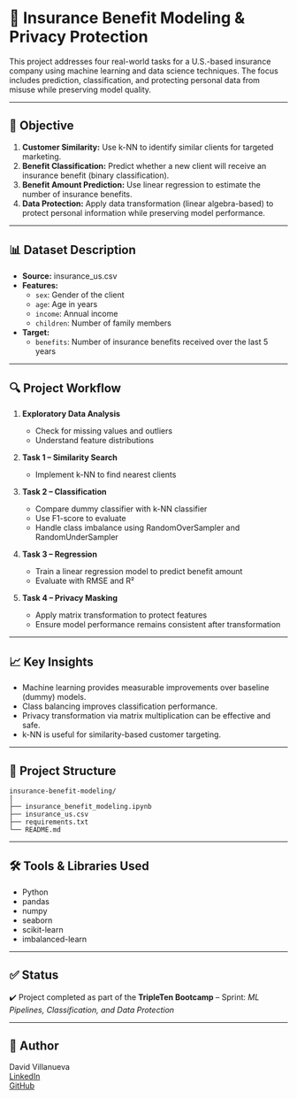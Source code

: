 # 🧾 Insurance Benefit Modeling & Privacy Protection

This project addresses four real-world tasks for a U.S.-based insurance company using machine learning and data science techniques. The focus includes prediction, classification, and protecting personal data from misuse while preserving model quality.

---

## 📌 Objective

1. **Customer Similarity:** Use k-NN to identify similar clients for targeted marketing.
2. **Benefit Classification:** Predict whether a new client will receive an insurance benefit (binary classification).
3. **Benefit Amount Prediction:** Use linear regression to estimate the number of insurance benefits.
4. **Data Protection:** Apply data transformation (linear algebra-based) to protect personal information while preserving model performance.

---

## 📊 Dataset Description

- **Source:** insurance_us.csv
- **Features:**
  - `sex`: Gender of the client
  - `age`: Age in years
  - `income`: Annual income
  - `children`: Number of family members
- **Target:**
  - `benefits`: Number of insurance benefits received over the last 5 years

---

## 🔍 Project Workflow

1. **Exploratory Data Analysis**
   - Check for missing values and outliers
   - Understand feature distributions

2. **Task 1 – Similarity Search**
   - Implement k-NN to find nearest clients

3. **Task 2 – Classification**
   - Compare dummy classifier with k-NN classifier
   - Use F1-score to evaluate
   - Handle class imbalance using RandomOverSampler and RandomUnderSampler

4. **Task 3 – Regression**
   - Train a linear regression model to predict benefit amount
   - Evaluate with RMSE and R²

5. **Task 4 – Privacy Masking**
   - Apply matrix transformation to protect features
   - Ensure model performance remains consistent after transformation

---

## 📈 Key Insights

- Machine learning provides measurable improvements over baseline (dummy) models.
- Class balancing improves classification performance.
- Privacy transformation via matrix multiplication can be effective and safe.
- k-NN is useful for similarity-based customer targeting.

---

## 📁 Project Structure

```
insurance-benefit-modeling/
│
├── insurance_benefit_modeling.ipynb
├── insurance_us.csv
├── requirements.txt
└── README.md
```
---

## 🛠️ Tools & Libraries Used

- Python
- pandas
- numpy
- seaborn
- scikit-learn
- imbalanced-learn

---

## ✅ Status

✔️ Project completed as part of the **TripleTen Bootcamp** – Sprint: *ML Pipelines, Classification, and Data Protection*

---

## 📌 Author

David Villanueva  
[LinkedIn](https://www.linkedin.com/in/david-villanueva-59659727)  
[GitHub](https://github.com/lolapaul)
